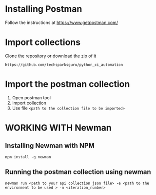  
# Installing Postman
Follow the instructions at https://www.getpostman.com/

# Import collections
Clone the repository or download the zip of it
```
https://github.com/techsparksguru/python_ci_automation
```

# Import the postman collection
1. Open postman tool
2. Import collection
3. Use file `<path to the collection file to be imported>`


# WORKING WITH Newman

## Installing Newman with NPM
```
npm install -g newman
```

## Running the postman collection using newman
```
newman run <path to your api collection json file> -e <path to the environment to be used > -n <iteration_number>
```
